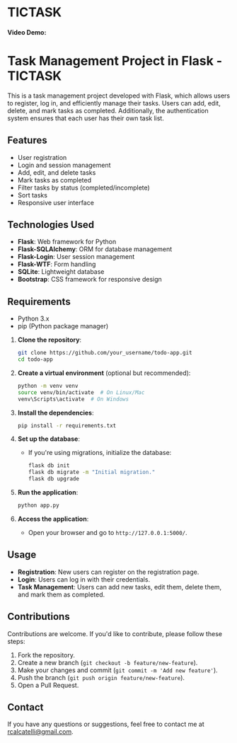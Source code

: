 # TICTASK  
#### Video Demo: <URL HERE>

# Task Management Project in Flask - TICTASK

This is a task management project developed with Flask, which allows users to register, log in, and efficiently manage their tasks. Users can add, edit, delete, and mark tasks as completed. Additionally, the authentication system ensures that each user has their own task list.  

## Features  

- User registration  
- Login and session management  
- Add, edit, and delete tasks  
- Mark tasks as completed  
- Filter tasks by status (completed/incomplete)  
- Sort tasks  
- Responsive user interface  

## Technologies Used  

- **Flask**: Web framework for Python  
- **Flask-SQLAlchemy**: ORM for database management  
- **Flask-Login**: User session management  
- **Flask-WTF**: Form handling  
- **SQLite**: Lightweight database  
- **Bootstrap**: CSS framework for responsive design  

## Requirements  

- Python 3.x  
- pip (Python package manager)  

1. **Clone the repository**:  
   ```bash  
   git clone https://github.com/your_username/todo-app.git  
   cd todo-app  
   ```

2. **Create a virtual environment** (optional but recommended):  
   ```bash  
   python -m venv venv  
   source venv/bin/activate  # On Linux/Mac  
   venv\Scripts\activate  # On Windows  
   ```

3. **Install the dependencies**:  
   ```bash  
   pip install -r requirements.txt  
   ```

4. **Set up the database**:  
   - If you're using migrations, initialize the database:  
     ```bash  
     flask db init  
     flask db migrate -m "Initial migration."  
     flask db upgrade  
     ```

5. **Run the application**:  
   ```bash  
   python app.py  
   ```

6. **Access the application**:  
   - Open your browser and go to `http://127.0.0.1:5000/`.

## Usage  

- **Registration**: New users can register on the registration page.  
- **Login**: Users can log in with their credentials.  
- **Task Management**: Users can add new tasks, edit them, delete them, and mark them as completed.  

## Contributions  

Contributions are welcome. If you'd like to contribute, please follow these steps:

1. Fork the repository.  
2. Create a new branch (`git checkout -b feature/new-feature`).  
3. Make your changes and commit (`git commit -m 'Add new feature'`).  
4. Push the branch (`git push origin feature/new-feature`).  
5. Open a Pull Request.  

## Contact  

If you have any questions or suggestions, feel free to contact me at [rcalcatelli@gmail.com](mailto:rcalcatelli@gmail.com).